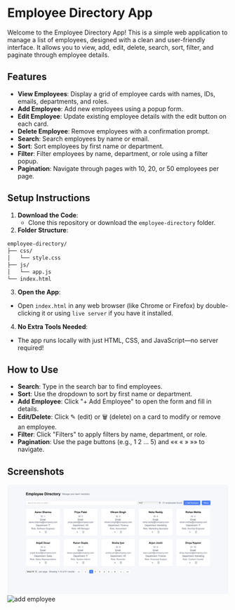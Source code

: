 # Employee Directory App

Welcome to the Employee Directory App! This is a simple web application to manage a list of employees, designed with a clean and user-friendly interface. It allows you to view, add, edit, delete, search, sort, filter, and paginate through employee details.

## Features
- **View Employees**: Display a grid of employee cards with names, IDs, emails, departments, and roles.
- **Add Employee**: Add new employees using a popup form.
- **Edit Employee**: Update existing employee details with the edit button on each card.
- **Delete Employee**: Remove employees with a confirmation prompt.
- **Search**: Search employees by name or email.
- **Sort**: Sort employees by first name or department.
- **Filter**: Filter employees by name, department, or role using a filter popup.
- **Pagination**: Navigate through pages with 10, 20, or 50 employees per page.

## Setup Instructions
1. **Download the Code**:
   - Clone this repository or download the `employee-directory` folder.
2. **Folder Structure**:
```
employee-directory/
├── css/
│   └── style.css
├── js/
│   └── app.js
└── index.html

```
3. **Open the App**:
- Open `index.html` in any web browser (like Chrome or Firefox) by double-clicking it or using `live server` if you have it installed.
4. **No Extra Tools Needed**:
- The app runs locally with just HTML, CSS, and JavaScript—no server required!

## How to Use
- **Search**: Type in the search bar to find employees.
- **Sort**: Use the dropdown to sort by first name or department.
- **Add Employee**: Click "+ Add Employee" to open the form and fill in details.
- **Edit/Delete**: Click ✎ (edit) or 🗑 (delete) on a card to modify or remove an employee.
- **Filter**: Click "Filters" to apply filters by name, department, or role.
- **Pagination**: Use the page buttons (e.g., 1 2 ... 5) and «« « » »» to navigate.

## Screenshots
![ main intreface](https://github.com/ujwalsingamsetti/Employee-Directory/blob/659e64ddf9d1182e156d1d8e650fd7291c552ead/screeenshot1.png)
![ add employee](/images/screenshot2.png)
